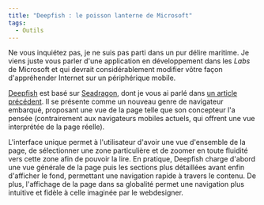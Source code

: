 ```yaml
---
title: "Deepfish : le poisson lanterne de Microsoft"
tags:
  - Outils
---
```


Ne vous inquiétez pas, je ne suis pas parti dans un pur délire maritime. Je viens juste vous parler d'une application en développement dans les <em lang="en">Labs</em> de Microsoft et qui devrait considérablement modifier vôtre façon d'appréhender Internet sur un périphérique mobile.

<!-- more -->

[Deepfish](http://en.wikipedia.org/wiki/Microsoft_Live_Labs_Deepfish) est basé sur [Seadragon](http://en.wikipedia.org/wiki/Seadragon_Software), dont je vous ai parlé dans [un article précédent](/2007/03/microsoft-seadragon/). Il se présente comme un nouveau genre de navigateur embarqué, proposant une vue de la page telle que son concepteur l'a pensée (contrairement aux navigateurs mobiles actuels, qui offrent une vue interprétée de la page réelle).

L'interface unique permet à l'utilisateur d'avoir une vue d'ensemble de la page, de sélectionner une zone particulière et de zoomer en toute fluidité vers cette zone afin de pouvoir la lire. En pratique, Deepfish charge d'abord une vue générale de la page puis les sections plus détaillées avant enfin d'afficher le fond, permettant une navigation rapide à travers le contenu. De plus, l'affichage de la page dans sa globalité permet une navigation plus intuitive et fidèle à celle imaginée par le webdesigner.
